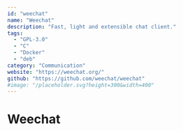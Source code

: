 ```yaml
---
id: "weechat"
name: "Weechat"
description: "Fast, light and extensible chat client."
tags:
  - "GPL-3.0"
  - "C"
  - "Docker"
  - "deb"
category: "Communication"
website: "https://weechat.org/"
github: "https://github.com/weechat/weechat"
#image: "/placeholder.svg?height=300&width=400"
---
```


# Weechat
